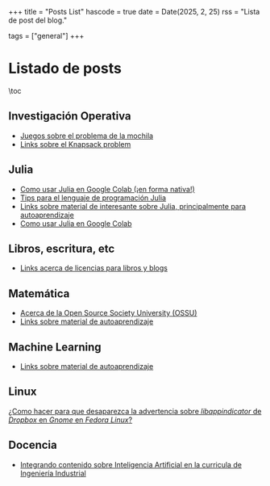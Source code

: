 +++
title = "Posts List"
hascode = true
date = Date(2025, 2, 25)
rss = "Lista de post del blog."

tags = ["general"]
+++


# Listado de posts

\toc

## Investigación Operativa

* [Juegos sobre el problema de la mochila](../posts/20250425_juegos_sobre_el_problema_de_la_mochila)
* [Links sobre el Knapsack problem](../posts/20250425_links_sobre_el_knapsack_problem)

## Julia

* [Como usar Julia en Google Colab (¡en forma nativa!)](../posts/20250323_julia_en_google_colab_nativo)
* [Tips para el lenguaje de programación Julia](../posts/20250311_julialang_tips)
* [Links sobre material de interesante sobre Julia, principalmente para autoaprendizaje](../posts/20250307_links_julia_lang)
* [Como usar Julia en Google Colab](../posts/20250226_julia_en_google_colab)

## Libros, escritura, etc

* [Links acerca de licencias para libros y blogs](../posts/20250225_links_licencias)

## Matemática

* [Acerca de la Open Source Society University (OSSU)](../posts/20250310_ossu)
* [Links sobre material de autoaprendizaje](../posts/20250307_links_matematica)

## Machine Learning

* [Links sobre material de autoaprendizaje](../posts/20250307_links_machine_learning)

## Linux

[¿Como hacer para que desaparezca la advertencia sobre _libappindicator_ de _Dropbox_ en _Gnome_ en _Fedora Linux_?](../posts/20250430_fedora_gnome_dropbox_libappindicator)

## Docencia

* [Integrando contenido sobre Inteligencia Artificial en la curricula de Ingeniería Industrial](../posts/20250505_inteligencia_artificial_en_ingenieria_industrial)
